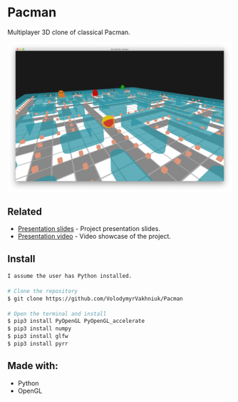 # Pacman
Multiplayer 3D clone of classical Pacman.

![preview](https://raw.githubusercontent.com/mjstest/orgb5/5e1a92aef9b5b92042b1a9d5e5428efb/pacman.png)

## Related
- [Presentation slides](https://docs.google.com/presentation/d/1707LMlCcuWNO_rAhj0ZZwcw_gRwvyscWCag-se6P1ik/edit?usp=sharing) - Project presentation slides.
- [Presentation video](https://youtu.be/9IkYypi8o9U) - Video showcase of the project.


## Install
``` bash
I assume the user has Python installed.

# Clone the repository
$ git clone https://github.com/VolodymyrVakhniuk/Pacman

# Open the terminal and install
$ pip3 install PyOpenGL PyOpenGL_accelerate
$ pip3 install numpy
$ pip3 install glfw
$ pip3 install pyrr
```

## Made with:
- Python
- OpenGL
